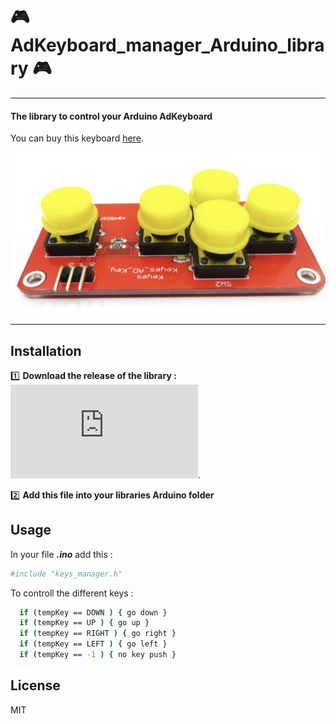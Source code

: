# :video_game: AdKeyboard_manager_Arduino_library :video_game: 
----
#### The library to control your Arduino AdKeyboard

You can buy this keyboard [here](https://www.ebay.com/itm/144292596073). 

![](img/adkeyboard.png)

---

## Installation

:one: **Download the release of the library :** 
![Download link of the release](https://github.com/SarahBourgeois/AdKeyboard_manager_Arduino_library/releases/download/v1.0.0/AdKeyboard_manager_V1.h).

:two: **Add this file into your libraries Arduino folder**

## Usage
In your file ***.ino*** add this : 
```sh
#include "keys_manager.h"
```

To controll the different keys : 
```sh
  if (tempKey == DOWN ) { go down }  
  if (tempKey == UP ) { go up }  
  if (tempKey == RIGHT ) { go right } 
  if (tempKey == LEFT ) { go left }
  if (tempKey == -1 ) { no key push }
```





## License

MIT

